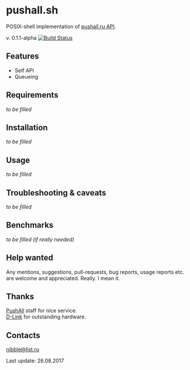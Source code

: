 # pushall.sh

POSIX-shell implementation of [pushall.ru API](https://pushall.ru/blog/api).

v. 0.1.1-alpha [![Build Status](https://travis-ci.org/nibb13/pushall.sh.svg?branch=master)](https://travis-ci.org/nibb13/pushall.sh)

## Features

* Self API
* Queueing

## Requirements

*to be filled*

## Installation

*to be filled*

## Usage

*to be filled*

## Troubleshooting & caveats

*to be filled*

## Benchmarks

*to be filled (if really needed)*

## Help wanted

Any mentions, suggestions, pull-requests, bug reports, usage reports etc. are welcome and appreciated. Really. I mean it.

## Thanks

[PushAll](https://pushall.ru) staff for nice service.  
[D-Link](http://dlink.com) for outstanding hardware.

## Contacts

<nibble@list.ru>  

Last update: 26.08.2017
